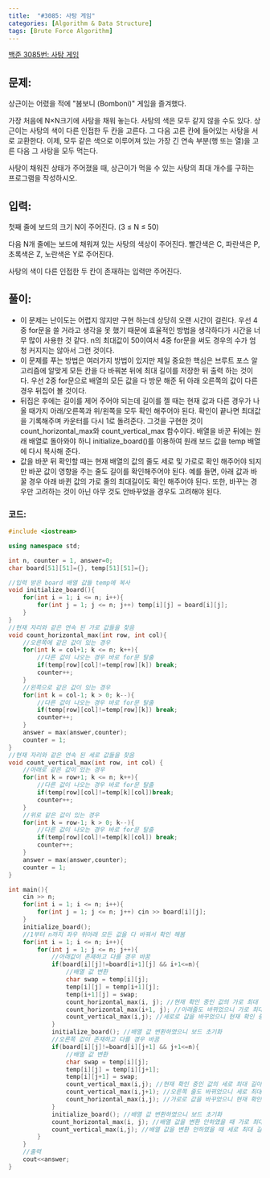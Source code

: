 ```yaml
---
title:  "#3085: 사탕 게임"
categories: [Algorithm & Data Structure]
tags: [Brute Force Algorithm]
---
```


[백준 3085번: 사탕 게임](https://www.acmicpc.net/problem/3085)

## 문제:

상근이는 어렸을 적에 "봄보니 (Bomboni)" 게임을 즐겨했다.

가장 처음에 N×N크기에 사탕을 채워 놓는다. 사탕의 색은 모두 같지 않을 수도 있다. 상근이는 사탕의 색이 다른 인접한 두 칸을 고른다. 그 다음 고른 칸에 들어있는 사탕을 서로 교환한다. 이제, 모두 같은 색으로 이루어져 있는 가장 긴 연속 부분(행 또는 열)을 고른 다음 그 사탕을 모두 먹는다.

사탕이 채워진 상태가 주어졌을 때, 상근이가 먹을 수 있는 사탕의 최대 개수를 구하는 프로그램을 작성하시오.

## 입력:

첫째 줄에 보드의 크기 N이 주어진다. (3 ≤ N ≤ 50)

다음 N개 줄에는 보드에 채워져 있는 사탕의 색상이 주어진다. 빨간색은 C, 파란색은 P, 초록색은 Z, 노란색은 Y로 주어진다.

사탕의 색이 다른 인접한 두 칸이 존재하는 입력만 주어진다.

## 풀이:

- 이 문제는 난이도는 어렵지 않지만 구현 하는데 상당히 오랜 시간이 걸린다. 우선 4중 for문을 쓸 거라고 생각을 못 했기 때문에 효율적인 방법을 생각하다가 시간을 너무 많이 사용한 것 같다. n의 최대값이 50이여서 4중 for문을 써도 경우의 수가 엄청 커지지는 않아서 그런 것이다.
- 이 문제를 푸는 방법은 여러가지 방법이 있지만 제일 중요한 핵심은 브루트 포스 알고리즘에 알맞게 모든 칸을 다 바꿔본 뒤에 최대 길이를 저장한 뒤 출력 하는 것이다. 우선 2중 for문으로 배열의 모든 값을 다 방문 해준 뒤 아래 오른쪽의 값이 다른 경우 뒤집어 볼 것이다.
- 뒤집은 후에는 길이를 제어 주어야 되는데 길이를 젤 때는 현재 값과 다른 경우가 나올 때가지 아래/오른쪽과 위/왼쪽을 모두 확인 해주어야 된다. 확인이 끝나면 최대값을 기록해주며 카운터를 다시 1로 돌려준다. 그것을 구현한 것이 count_horizontal_max와 count_vertical_max 함수이다. 배열을 바꾼 뒤에는 원래 배열로 돌아와야 하니 initialize_board()를 이용하여 원래 보드 값을 temp 배열에 다시 복사해 준다.
- 값을 바꾼 뒤 확인할 때는 현재 배열의 값의 줄도 세로 및 가로로 확인 해주어야 되지만 바꾼 값이 영향을 주는 줄도 길이를 확인해주어야 된다. 예를 들면, 아래 값과 바꿀 경우 아래 바뀐 값의 가로 줄의 최대길이도 확인 해주어야 된다. 또한, 바꾸는 경우만 고려하는 것이 아닌 아무 것도 안바꾸었을 경우도 고려해야 된다.

### 코드:

```cpp
#include <iostream>

using namespace std;

int n, counter = 1, answer=0;
char board[51][51]={}, temp[51][51]={};

//입력 받은 board 배열 값들 temp에 복사
void initialize_board(){
	for(int i = 1; i <= n; i++){
		for(int j = 1; j <= n; j++) temp[i][j] = board[i][j];
	}
}
//현재 자리와 같은 연속 된 가로 값들을 찾음
void count_horizontal_max(int row, int col){
	//오른쪽에 같은 값이 있는 경우
	for(int k = col+1; k <= n; k++){
		//다른 값이 나오는 경우 바로 for문 탈출
		if(temp[row][col]!=temp[row][k]) break;
		counter++;
	}
	//왼쪽으로 같은 값이 있는 경우
	for(int k = col-1; k > 0; k--){
		//다른 값이 나오는 경우 바로 for문 탈출
		if(temp[row][col]!=temp[row][k]) break;
		counter++;
	}
	answer = max(answer,counter);
	counter = 1;
}
//현재 자리와 같은 연속 된 세로 값들을 찾음
void count_vertical_max(int row, int col) {
	//아래로 같은 값이 있는 경우
	for(int k = row+1; k <= n; k++){
		//다른 값이 나오는 경우 바로 for문 탈출
		if(temp[row][col]!=temp[k][col])break;
		counter++;
	}
	//위로 같은 값이 있는 경우
	for(int k = row-1; k > 0; k--){
		//다른 값이 나오는 경우 바로 for문 탈출
		if(temp[row][col]!=temp[k][col]) break;
		counter++;
	}
	answer = max(answer,counter);
	counter = 1;
}

int main(){
	cin >> n;
	for(int i = 1; i <= n; i++){
		for(int j = 1; j <= n; j++) cin >> board[i][j];
	}
	initialize_board();
	//1부터 n까지 좌우 위아래 모든 값을 다 바꿔서 확인 해봄
	for(int i = 1; i <= n; i++){
		for(int j = 1; j <= n; j++){
			//아래값이 존재하고 다를 경우 바꿈
			if(board[i][j]!=board[i+1][j] && i+1<=n){
				//배열 값 변환
				char swap = temp[i][j];
				temp[i][j] = temp[i+1][j];
				temp[i+1][j] = swap;
				count_horizontal_max(i, j); //현재 확인 중인 값의 가로 최대 길이 확인
				count_horizontal_max(i+1, j); //아래줄도 바뀌었으니 가로 최대 길이 확인
				count_vertical_max(i,j); //세로로 값을 바꾸었으니 현재 확인 중인 값의 세로 최대 길이 확인
			}
			initialize_board(); //배열 값 변환하였으니 보드 초기화
			//오른쪽 값이 존재하고 다를 경우 바꿈
			if(board[i][j]!=board[i][j+1] && j+1<=n){
				//배열 값 변환
				char swap = temp[i][j];
				temp[i][j] = temp[i][j+1];
				temp[i][j+1] = swap;
				count_vertical_max(i,j); //현재 확인 중인 값의 세로 최대 길이 확인
				count_vertical_max(i,j+1); //오른쪽 줄도 바뀌었으니 세로 최대 길이 확인
				count_horizontal_max(i,j); //가로로 값을 바꾸었으니 현재 확인 중인 값의 가로 최대 길이 확인
			}
			initialize_board(); //배열 값 변환하였으니 보드 초기화
			count_horizontal_max(i, j); //배열 값을 변환 안하였을 때 가로 최대 길이 확인
			count_vertical_max(i,j); //배열 값을 변환 안하였을 때 세로 최대 길이 확인
		}
	}
	//출력
	cout<<answer;
}
```